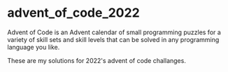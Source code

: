 # advent_of_code_2022
Advent of Code is an Advent calendar of small programming puzzles for a variety of skill sets and skill levels that can be solved in any programming language you like.

These are my solutions for 2022's advent of code challanges.
